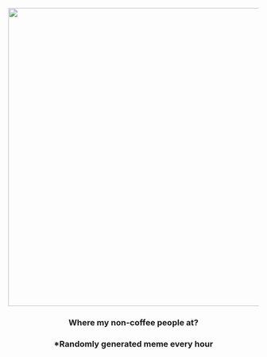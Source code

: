 <p align="center">
        <img src="https://i.imgur.com/ZTDyph2.jpg" width="600" height="600">
        </p>
        <h3 align="center">Where my non-coffee people at?</h3>
        <h3 align="center">*Randomly generated meme every hour</h3>
    